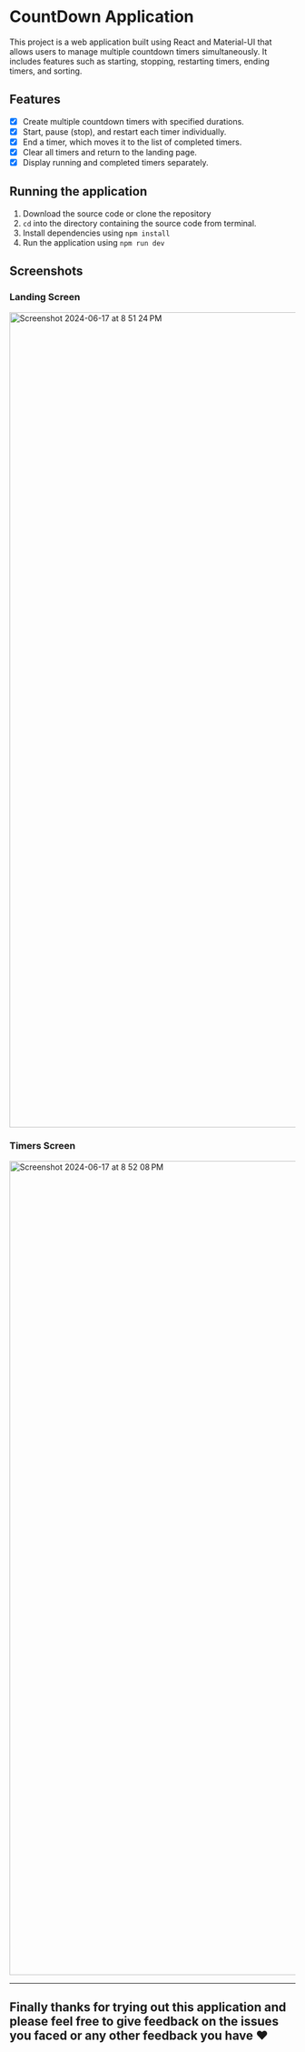 # CountDown Application

This project is a web application built using React and Material-UI that allows users to manage multiple countdown timers simultaneously. It includes features such as starting, stopping, restarting timers, ending timers, and sorting.

## Features

- [x] Create multiple countdown timers with specified durations.
- [x] Start, pause (stop), and restart each timer individually.
- [x] End a timer, which moves it to the list of completed timers.
- [x] Clear all timers and return to the landing page.
- [x] Display running and completed timers separately.

## Running the application

1. Download the source code or clone the repository
2. `cd` into the directory containing the source code from terminal.
3. Install dependencies using `npm install`
4. Run the application using `npm run dev`

## Screenshots

### Landing Screen

<img width="1434" alt="Screenshot 2024-06-17 at 8 51 24 PM" src="https://github.com/KomalSinghhhh/CountDown-Timer-app/assets/111066880/6c1eaba7-cc0f-4528-8582-7459db25a53a">

### Timers Screen

<img width="1432" alt="Screenshot 2024-06-17 at 8 52 08 PM" src="https://github.com/KomalSinghhhh/CountDown-Timer-app/assets/111066880/6f52e1d8-7c35-4256-ba8d-609847b7910c">

---

## Finally thanks for trying out this application and please feel free to give feedback on the issues you faced or any other feedback you have ❤️
